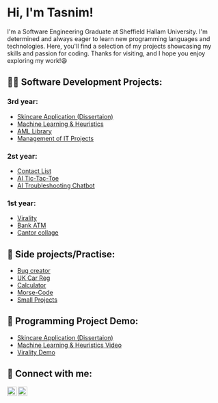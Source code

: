 <h1>Hi, I'm Tasnim!</h1>

I'm a Software Engineering Graduate at Sheffield Hallam University. I'm determined and always eager to learn new programming languages and technologies. Here, you'll find a selection of my projects showcasing my skills and passion for coding. Thanks for visiting, and I hope you enjoy exploring my work!😆

<h2>👨‍💻 Software Development Projects:</h2>

<h3>3rd year:</h3>

  - [Skincare Application (Dissertaion)](https://github.com/tazzy118/Virality)
  - [Machine Learning & Heuristics](https://github.com/tazzy118/Bank-ATM)
  - [AML Library](https://github.com/tazzy118/Cantor-Collage)
  - [Management of IT Projects]()

  <h3>2st year:</h3>
  
  - [Contact List](https://github.com/tazzy118/Contact-List)
  - [AI Tic-Tac-Toe](https://github.com/tazzy118/AI-TicTacToe)
  - [AI Troubleshooting Chatbot](https://github.com/AlexDobson164/XLN-Group-B)

<h3>1st year:</h3>

  - [Virality](https://github.com/tazzy118/Virality)
  - [Bank ATM](https://github.com/tazzy118/Bank-ATM)
  - [Cantor collage](https://github.com/tazzy118/Cantor-Collage)

<h2>🌱 Side projects/Practise:</h2>

  - [Bug creator](https://github.com/tazzy118/Tab-bug)
  - [UK Car Reg](https://github.com/tazzy118/Car-Reg)
  - [Calculator](https://github.com/tazzy118/Calculator)
  - [Morse-Code](https://github.com/tazzy118/morse-code)
  - [Small Projects](https://github.com/tazzy118/Small-Projects)

<h2>🎥 Programming Project Demo:</h2>

  - [Skincare Application (Dissertaion)](https://youtu.be/WUEDiSRAwGw)
  - [Machine Learning & Heuristics Video](https://youtu.be/3qOIjc_IK7c)
  - [Virality Demo](https://youtu.be/3JP09PEWMUY)


<h2>🤳 Connect with me:</h2>


[<img align="left" alt="tas | LinkedIn" width="22px" src="https://cdn.jsdelivr.net/npm/simple-icons@v3/icons/linkedin.svg" />][linkedin]
[<img align="left" alt="tas | Instagram" width="22px" src="https://cdn.jsdelivr.net/npm/simple-icons@v3/icons/instagram.svg" />][instagram]

[instagram]: https://www.instagram.com/tazzyk118/
[linkedin]: https://www.linkedin.com/in/tasnim-b-907786302/

<!--

Here are some ideas to get you started:

- 🔭 I’m currently working on ...
- 🌱 I’m currently learning ...
- 👯 I’m looking to collaborate on ...
- 🤔 I’m looking for help with ...
- 💬 Ask me about ...
- 📫 How to reach me: ...
- ⚡ Fun fact: ...
-->
